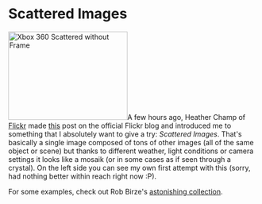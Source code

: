 # Scattered Images

<a href="http://www.flickr.com/photos/zerok/2285894687/" title="Xbox 360 Scattered without Frame by zeroK, on Flickr" class="left"><img src="http://farm3.static.flickr.com/2234/2285894687_2af396b0c4_m.jpg" width="240" height="178" alt="Xbox 360 Scattered without Frame" /></a>A few hours ago, Heather Champ of [Flickr](http://flickr.com) made [this](http://blog.flickr.net/en/2008/02/23/scattered-images/) post on the official Flickr blog and introduced me to something that I absolutely want to give a try: *Scattered Images*. That's basically a single image composed of tons of other images (all of the same object or scene) but thanks to different weather, light conditions or camera settings it looks like a mosaik (or in some cases as if seen through a crystal). On the left side you can see my own first attempt with this (sorry, had nothing better within reach right now :P).

For some examples, check out Rob Birze's [astonishing collection](http://www.flickr.com/photos/rob_birze/sets/72157594152043528/).